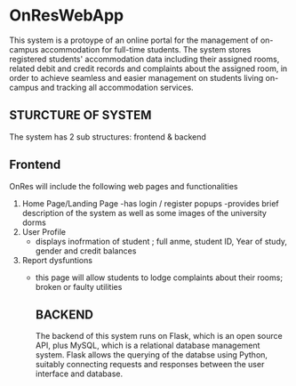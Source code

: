 # OnResWebApp
This system is a protoype of an online portal for the management of on-campus accommodation for full-time students. 
The system stores registered students' accommodation data including their assigned rooms, related debit and credit records and complaints about the assigned room, in order to achieve seamless and easier management on students living on-campus and tracking all accommodation services.

## STURCTURE OF SYSTEM
The system has 2 sub structures: frontend & backend
## Frontend
OnRes will include the following web pages and functionalities
1. Home Page/Landing Page
   -has login / register popups
   -provides brief description of the system as well as some images of the university dorms
2. User Profile
   - displays inofrmation of student ; full anme, student ID, Year of study, gender and credit balances
3. Report dysfuntions
   - this page will allow students to lodge complaints about their rooms; broken or faulty utilities
  
     ## BACKEND
     The backend of this system runs on Flask, which is an open source API, plus MySQL, which is a relational database management system.
     Flask allows the querying of the databse using Python, suitably connecting requests and responses between the user interface and database.
